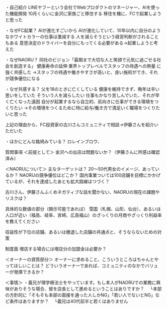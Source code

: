 
・自己紹介
LINEヤフーという会社でWebプロダクトのマネージャー、AIを使った機能開発
10月くらいに金沢に家族ごと移住する
移住を機に、FCで起業しようと思った

・なぜFC起業？
AIが進化すごいから
AIが進化していて、10年以内に自分のようなホワイトカラーの仕事は激減する
人を減らそうという経営判断がされることもある
意思決定のドライバーを自分にもってくる必要がある→起業しようと考えた

・なぜNAORU？
同社のビジョン「最期まで大切な人と笑顔で元気に過ごせる社会を創造する」
健康寿命の延伸
業界トップレベルでスタッフの待遇への熱量
に強く共感した
→スタッフの待遇や働きやすさが高いと、良い施術ができ、それが競争優位になる

・なぜ共感する？
父を18のときに亡くしている
健康を維持できず、晩年は辛い思いをしていた
そういう人を減らしたい
仕事もかなり苦しんでいた、それが早く亡くなった遠因
自分が起業するなら自立的、前向きに仕事ができる環境をつくりたい
→その環境をつくるために特に給与/働き方で満足いく職場をつくりたいと思った

上記の理由から、FC投資家の古川さんコミュニティで相談→伊藤さんを紹介いただいた

・ほかにどんな銘柄みている？
ロレインブロウ、


質問事項
＜前提として＞
金沢への出店は問題ないか？（伊藤さんに所感は確認済み）

＜NAORUについて＞
主なターゲットは？ 20〜50代男女のイメージ、あっているか？
NAORUの競争優位はどこか？
国内事業ついては100店舗を目標にかかげているが、それを達成したあとも拡大路線はつづく？

古川さん、伊藤さんふくめネガティブな話を聞かない、NAORUの現在の課題やリスクは？　

具体的な数値の部分（開示可能であれば）
雪国（札幌、山形、仙台）、あるいは人口が近い（福島、岐阜、宮崎、広島福山）のざっくりの月商やざっくり利益率を教えてください

収益性が下位の店舗、あるいは撤退した店舗の共通点と、そうならないための対策

制度面
増店する場合には増店分の加盟金は必要か？

＜オーナーの資質部分＞
オーナーに求めること、こういうところはちゃんとやってほしいことは？
どういうオーナーであれば、コミュニティのなかでバリューが発揮できるか？

＜事情＞
・義兄が理学療法士をやっています。もし本人がNAORUでの業務に興味がありそうな場合、彼を店長として進めるということはありですか？
　└本部の方針的に「そもそも本部の面接を通った人しかNG」「若い人でないとNG」など条件はありますか？
　└義兄は40代前半と若くはありません
